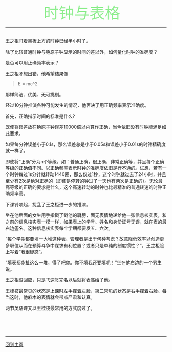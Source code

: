 &emsp;&emsp;&emsp;&emsp;&emsp;&emsp;&emsp;&emsp;&ensp;<font face="微软雅黑" color="#90EE90" size="7">时钟与表格</font>

---
<br />
王之柜盯着黑板上方的时钟已经半小时了。

除了比较普通时钟与铯原子钟显示的时间的差以外，如何量化时钟的准确度？

是否可以用正确频率表示？

王之柜不想出错，他希望结果像
>E = mc^2

那样简洁、优美、无可挑剔。

经过10分钟推演各种可能发生的情况，他否决了用正确频率表示准确度。

首先，正确指示时间的标准是什么?

既使将误差放在铯原子钟误差10000倍以内算作正确，当今依旧没有时钟能满足如此要求。

如果每分钟误差小于0.1s，那么误差总是小于0.05s和误差小于0.01s的时钟精确度就一样了。

即使将“正确”分为n个等级，如：普通正确，很正确，非常正确等，并且每个正确等级的正确值不同。以正确频率表示时钟的准确度依旧是行不通的。试想，若有一个时钟每过1s分针就转动1440圈，那么仅过1秒，这个时钟就过去了24小时，并且至少有2次是绝对正确的（即使是停转的钟过了一天也有两次是正确的）。无论最高等级的正确的要求是什么，这个高速转动的时钟也比最精准的普通转速的时钟正确频率高。

下课铃响起，扰乱了王之柜进一步的推演。

坐在他后面的女生用手指戳了戳他的肩膀，面无表情地递给他一张信息核实表，和之前的信息核实表一模一样，如果表上的学号、姓名和身份证号无误，就在表的最右边签名。这种信息核实表每个学期都要发五、六次。

“每个学期都要填一大堆这种表，管理者是出于何种考虑？故意降低效率以创造更多职位从而在预算斗争中谋求有利位置？或者只是单纯的制度惯性？”，王之柜脸上写着“我很疑惑”。

“填表都能扯这么一堆，得了吧你。你不填我还要填呢！”坐在他右边的一个男生说。

王之柜没回应，只是飞速签完名以后就将表递给了他。

王桂枝最常见的状态是上课时左手撑着左脸，第二常见的状态是右手撑着右脸。每当这时，他麻木的表情就会带点严肃和认真。

两节英语课又以王桂枝最常用的方式度过了。

<br /><br /><br />

---


[回到主页](https://qq14.github.io/)
